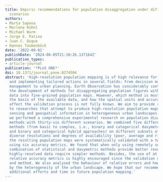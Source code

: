 ```yaml
---
title: Empiric recommendations for population disaggregation under different data
  scenarios
authors:
- Marta Sapena
- Marlene Kühnl
- Michael Wurm
- Jorge E. Patino
- Juan C. Duque
- Hannes Taubenböck
date: '2022-09-01'
publishDate: '2024-06-05T21:10:26.137164Z'
publication_types:
- article-journal
publication: '*PLoS ONE*'
doi: 10.1371/journal.pone.0274504
abstract: 'High-resolution population mapping is of high relevance for developing
  and implementing tailored actions in several fields: From decision making in crisis
  management to urban planning. Earth Observation has considerably contributed to
  the development of methods for disaggregating population figures with higher resolution
  data into fine-grained population maps. However, which method is most suitable on
  the basis of the available data, and how the spatial units and accuracy metrics
  affect the validation process is not fully known. We aim to provide recommendations
  to researches that attempt to produce high-resolution population maps using remote
  sensing and geospatial information in heterogeneous urban landscapes. For this purpose,
  we performed a comprehensive experimental research on population disaggregation
  methods with thirty-six different scenarios. We combined five different top-down
  methods (from basic to complex, i.e., binary and categorical dasymetric, statistical,
  and binary and categorical hybrid approaches) on different subsets of data with
  diverse resolutions and degrees of availability (poor, average and rich). Then,
  the resulting population maps were systematically validated with a two-fold approach
  using six accuracy metrics. We found that when only using remotely sensed data the
  combination of statistical and dasymetric methods provide better results, while
  highly-resolved data require simpler methods. Besides, the use of at least three
  relative accuracy metrics is highly encouraged since the validation depends on level
  and method. We also analysed the behaviour of relative errors and how they are affected
  by the heterogeneity of the urban landscape. We hope that our recommendations save
  additional efforts and time in future population mapping.'
---
```

